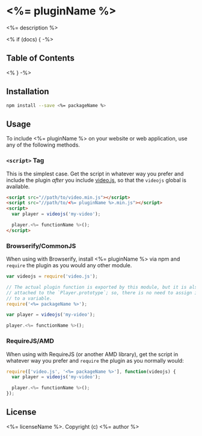 # <%= pluginName %>

<%= description %>

<% if (docs) { -%>
## Table of Contents

<!-- START doctoc -->
<!-- END doctoc -->
<% } -%>
## Installation

```sh
npm install --save <%= packageName %>
```

## Usage

To include <%= pluginName %> on your website or web application, use any of the following methods.

### `<script>` Tag

This is the simplest case. Get the script in whatever way you prefer and include the plugin _after_ you include [video.js][videojs], so that the `videojs` global is available.

```html
<script src="//path/to/video.min.js"></script>
<script src="//path/to/<%= pluginName %>.min.js"></script>
<script>
  var player = videojs('my-video');

  player.<%= functionName %>();
</script>
```

### Browserify/CommonJS

When using with Browserify, install <%= pluginName %> via npm and `require` the plugin as you would any other module.

```js
var videojs = require('video.js');

// The actual plugin function is exported by this module, but it is also
// attached to the `Player.prototype`; so, there is no need to assign it
// to a variable.
require('<%= packageName %>');

var player = videojs('my-video');

player.<%= functionName %>();
```

### RequireJS/AMD

When using with RequireJS (or another AMD library), get the script in whatever way you prefer and `require` the plugin as you normally would:

```js
require(['video.js', '<%= packageName %>'], function(videojs) {
  var player = videojs('my-video');

  player.<%= functionName %>();
});
```

## License

<%= licenseName %>. Copyright (c) <%= author %>


[videojs]: http://videojs.com/
